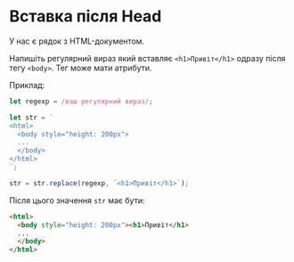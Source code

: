 # Вставка після Head

У нас є рядок з HTML-документом.

Напишіть регулярний вираз який вставляє `<h1>Привіт</h1>` одразу після тегу `<body>`. Тег може мати атрибути.

Приклад:

```js
let regexp = /ваш регулярний вираз/;

let str = `
<html>
  <body style="height: 200px">
  ...
  </body>
</html>
`;

str = str.replace(regexp, `<h1>Привіт</h1>`);
```

Після цього значення `str` має бути:
```html
<html>
  <body style="height: 200px"><h1>Привіт</h1>
  ...
  </body>
</html>
```
